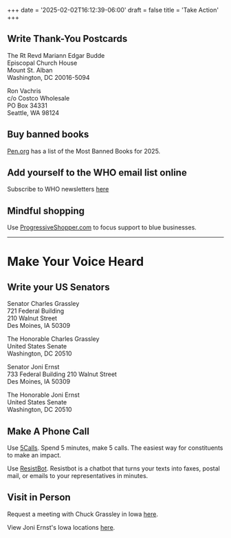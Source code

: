 +++
date = '2025-02-02T16:12:39-06:00'
draft = false
title = 'Take Action'
+++

## Write Thank-You Postcards
The Rt Revd Mariann Edgar Budde\
Episcopal Church House\
Mount St. Alban\
Washington, DC 20016-5094

Ron Vachris\
c/o Costco Wholesale\
PO Box 34331\
Seattle, WA 98124

## Buy banned books
[Pen.org](https://pen.org/banned-books-list-2025/) has a list of the Most Banned Books for 2025.

## Add yourself to the WHO email list online
Subscribe to WHO newsletters [here](https://www.who.int/news-room/newsletters)

## Mindful shopping
Use [ProgressiveShopper.com](https://progressiveshopper.com) to focus support to blue businesses.

---

# Make Your Voice Heard
## Write your US Senators

Senator Charles Grassley\
721 Federal Building\
210 Walnut Street\
Des Moines, IA 50309

The Honorable Charles Grassley\
United States Senate\
Washington, DC 20510

Senator Joni Ernst\
733 Federal Building
210 Walnut Street\
Des Moines, IA 50309

The Honorable Joni Ernst\
United States Senate\
Washington, DC 20510

## Make A Phone Call
Use [5Calls](https://5calls.org).  Spend 5 minutes, make 5 calls.  The easiest way for constituents to make an impact.

Use [ResistBot](https://resist.bot).  Resistbot is a chatbot that turns your texts into faxes, postal mail, or emails to your representatives in minutes.

## Visit in Person

Request a meeting with Chuck Grassley in Iowa [here](https://www.grassley.senate.gov/services/request-a-meeting/iowa-meeting).

View Joni Ernst's Iowa locations [here](https://www.ernst.senate.gov/contact/office-locations).


